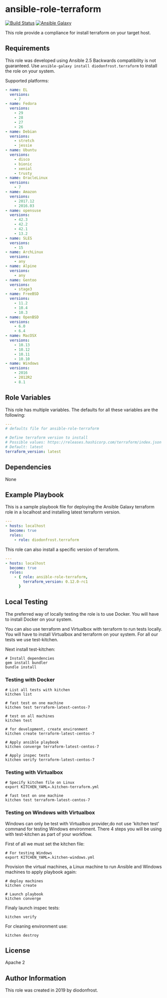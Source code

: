 # ansible-role-terraform

[![Build Status](https://travis-ci.org/diodonfrost/ansible-role-terraform.svg?branch=master)](https://travis-ci.org/diodonfrost/ansible-role-terraform)
[![Ansible Galaxy](https://img.shields.io/badge/galaxy-diodonfrost.terraform-660198.svg)](https://galaxy.ansible.com/diodonfrost/terraform)

This role provide a compliance for install terraform on your target host.

## Requirements

This role was developed using Ansible 2.5 Backwards compatibility is not guaranteed.
Use `ansible-galaxy install diodonfrost.terraform` to install the role on your system.

Supported platforms:

```yaml
- name: EL
  versions:
    - 7
- name: Fedora
  versions:
    - 29
    - 28
    - 27
    - 26
- name: Debian
  versions:
    - stretch
    - jessie
- name: Ubuntu
  versions:
    - disco
    - bionic
    - xenial
    - trusty
- name: OracleLinux
  versions:
    - 7
- name: Amazon
  versions:
    - 2017.12
    - 2016.03
- name: opensuse
  versions:
    - 42.3
    - 42.2
    - 42.1
    - 13.2
- name: SLES
  versions:
    - 15
- name: ArchLinux
  versions:
    - any
- name: Alpine
  versions:
    - any
- name: Gentoo
  versions:
    - stage3
- name: FreeBSD
  versions:
    - 11.2
    - 10.4
    - 10.3
- name: OpenBSD
  versions:
    - 6.0
    - 6.4
- name: MacOSX
  versions:
    - 10.13
    - 10.12
    - 10.11
    - 10.10
- name: Windows
  versions:
    - 2016
    - 2012R2
    - 8.1
```

## Role Variables

This role has multiple variables. The defaults for all these variables are the following:

```yaml
---
# defaults file for ansible-role-terraform

# Define terraform version to install
# Possible values: https://releases.hashicorp.com/terraform/index.json
# Default: latest
terraform_version: latest
```

## Dependencies

None

## Example Playbook

This is a sample playbook file for deploying the Ansible Galaxy terraform role in a localhost and installing latest terraform version.

```yaml
---
- hosts: localhost
  become: true
  roles:
    - role: diodonfrost.terraform
```

This role can also install a specific version of terraform.

```yaml
---
- hosts: localhost
  become: true
  roles:
    - { role: ansible-role-terraform,
        terraform_version: 0.12.0-rc1
      }

```

## Local Testing

The preferred way of locally testing the role is to use Docker. You will have to install Docker on your system.

You can also use terraform and Virtualbox with terraform to run tests locally. You will have to install Virtualbox and terraform on your system. For all our tests we use test-kitchen.

Next install test-kitchen:

```shell
# Install dependencies
gem install bundler
bundle install
```

### Testing with Docker

```shell
# List all tests with kitchen
kitchen list

# fast test on one machine
kitchen test terraform-latest-centos-7

# test on all machines
kitchen test

# for development, create environment
kitchen create terraform-latest-centos-7

# Apply ansible playbook
kitchen converge terraform-latest-centos-7

# Apply inspec tests
kitchen verify terraform-latest-centos-7
```

### Testing with Virtualbox

```shell
# Specify kitchen file on Linux
export KITCHEN_YAML=.kitchen-terraform.yml

# fast test on one machine
kitchen test terraform-latest-centos-7
```

### Testing on Windows with Virtualbox

Windows can only be test with Virtualbox provider,do not use 'kitchen test' command for testing Windows environment. There 4 steps you will be using with test-kitchen as part of your workflow.

First of all we must set the kitchen file:
```shell
# For testing Windows
export KITCHEN_YAML=.kitchen-windows.yml
```

Provision the virtual machines, a Linux machine to run Ansible and Windows machines to apply playbook again:
```shell
# deploy machines
kitchen create

# Launch playbook
kitchen converge
```

Finaly launch inspec tests:
```shell
kitchen verify
```

For cleaning environment use:
```shell
kitchen destroy
```

## License

Apache 2

## Author Information

This role was created in 2019 by diodonfrost.
